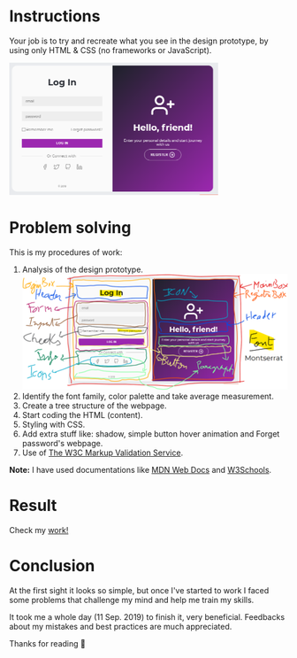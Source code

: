# Instructions
Your job is to try and recreate what you see in the design prototype, by using only HTML & CSS (no frameworks or JavaScript).

<img src="https://raw.githubusercontent.com/AymenBrxII/1MAC-FrontEndWebDev./master/Challenges/Front%20End%20Web%20Dev%20Contest%3A%20September%202019/design%20prototype.png" alt="Design prototype" title="Design prototype" width="75%">

# Problem solving
This is my procedures of work:
  1. Analysis of the design prototype.
    ![design prototype analysis](https://raw.githubusercontent.com/AymenBrxII/1MAC-FrontEndWebDev./master/Challenges/Front%20End%20Web%20Dev%20Contest%3A%20September%202019/design%20prototype%20analysis.png)
  2. Identify the font family, color palette and take average measurement.
  3. Create a tree structure of the webpage.
  4. Start coding the HTML (content).
  5. Styling with CSS.
  6. Add extra stuff like: shadow, simple button hover animation and Forget password's webpage.
  7. Use of [The W3C Markup Validation Service](https://validator.w3.org/).

**Note:** I have used documentations like [MDN Web Docs](https://developer.mozilla.org/en-US/) and [W3Schools](https://www.w3schools.com/).

# Result
Check my [work!](https://github.com/AymenBrxII/1MAC-FrontEndWebDev./tree/master/Challenges/Front%20End%20Web%20Dev%20Contest:%20September%202019/Source%20files)



# Conclusion
At the first sight it looks so simple, but once I've started to work I faced some problems that challenge my mind and help me train my skills.

It took me a whole day (11 Sep. 2019) to finish it, very beneficial. Feedbacks about my mistakes and best practices are much appreciated.

Thanks for reading 🙂
